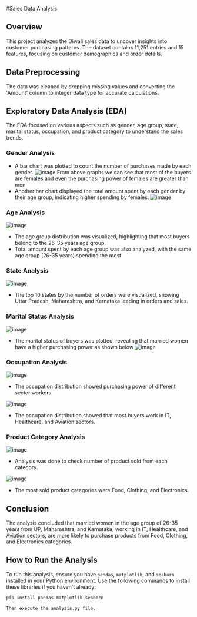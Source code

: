 #Sales Data Analysis

## Overview
This project analyzes the Diwali sales data to uncover insights into customer purchasing patterns. The dataset contains 11,251 entries and 15 features, focusing on customer demographics and order details.

## Data Preprocessing
The data was cleaned by dropping missing values and converting the 'Amount' column to integer data type for accurate calculations.

## Exploratory Data Analysis (EDA)
The EDA focused on various aspects such as gender, age group, state, marital status, occupation, and product category to understand the sales trends.

### Gender Analysis
- A bar chart was plotted to count the number of purchases made by each gender.
![image](https://github.com/shobhitkumar0/Sales-Data-Exploratory-Analysis/assets/55182906/1fe07f19-4637-4321-8e03-3ad6f2ef3587)
  From above graphs we can see that most of the buyers are females and even the purchasing power of females are greater than men
- Another bar chart displayed the total amount spent by each gender by their age group, indicating higher spending by females.
  ![image](https://github.com/shobhitkumar0/Sales-Data-Exploratory-Analysis/assets/55182906/e47baf14-85ca-49c8-b1cb-48e7fe9ec4ae)


### Age Analysis
![image](https://github.com/shobhitkumar0/Sales-Data-Exploratory-Analysis/assets/55182906/a2fd99a1-5d1c-445c-967c-523f63e1ec05)

- The age group distribution was visualized, highlighting that most buyers belong to the 26-35 years age group.
- Total amount spent by each age group was also analyzed, with the same age group (26-35 years) spending the most.

### State Analysis
![image](https://github.com/shobhitkumar0/Sales-Data-Exploratory-Analysis/assets/55182906/76a44f62-9f6f-407c-91d1-5bc2b6ede622)

- The top 10 states by the number of orders were visualized, showing Uttar Pradesh, Maharashtra, and Karnataka leading in orders and sales.

### Marital Status Analysis
![image](https://github.com/shobhitkumar0/Sales-Data-Exploratory-Analysis/assets/55182906/40c0d0c7-c13c-439e-a40c-d68502a37359)

- The marital status of buyers was plotted, revealing that married women have a higher purchasing power as shown below
![image](https://github.com/shobhitkumar0/Sales-Data-Exploratory-Analysis/assets/55182906/d9ce2411-c8a0-4912-b7ba-ed3a58b24b92)

### Occupation Analysis
![image](https://github.com/shobhitkumar0/Sales-Data-Exploratory-Analysis/assets/55182906/6f77ba28-1b27-4757-81e8-6157fda607fb)
- The occupation distribution showed purchasing power of different sector workers

![image](https://github.com/shobhitkumar0/Sales-Data-Exploratory-Analysis/assets/55182906/d2e39c39-db5b-4831-b975-3b939ffb3398)

- The occupation distribution showed that most buyers work in IT, Healthcare, and Aviation sectors.

### Product Category Analysis
![image](https://github.com/shobhitkumar0/Sales-Data-Exploratory-Analysis/assets/55182906/b0c11c7c-5c6c-4dee-a3af-9aeac05f9107)
- Analysis was done to check number of product sold from each category.

![image](https://github.com/shobhitkumar0/Sales-Data-Exploratory-Analysis/assets/55182906/c85a14de-aaff-44d5-afb2-8aa0ce1958f9)

- The most sold product categories were Food, Clothing, and Electronics.

## Conclusion
The analysis concluded that married women in the age group of 26-35 years from UP, Maharashtra, and Karnataka, working in IT, Healthcare, and Aviation sectors, are more likely to purchase products from Food, Clothing, and Electronics categories.

## How to Run the Analysis
To run this analysis, ensure you have `pandas`, `matplotlib`, and `seaborn` installed in your Python environment. Use the following commands to install these libraries if you haven't already:

```bash
pip install pandas matplotlib seaborn

Then execute the analysis.py file.
